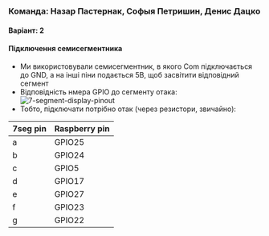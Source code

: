 ### Команда: Назар Пастернак, Софыя Петришин, Денис Дацко
#### Варіант: 2

#### Підключення семисегментника
- Ми використовували семисегментник, в якого Com підключається до GND, а на інші піни подається 5В, щоб засвітити відповідний сегмент
- Відповідність нмера GPIO до сегменту отака:
![7-segment-display-pinout](https://user-images.githubusercontent.com/35429810/102210962-8da39500-3edb-11eb-84cb-92e0ae975888.jpg)
- Тобто, підключати потрібно отак (через резистори, звичайно):


| 7seg  pin | Raspberry pin |
|---|---|
| a  | GPIO25  |
| b | GPIO24 |
| c | GPIO5 |
| d  | GPIO17 |
| e  | GPIO27 |
| f | GPIO23 |
| g | GPIO22 |
